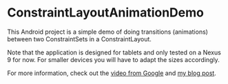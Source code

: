 # ConstraintLayoutAnimationDemo

This Android project is a simple demo of doing transitions (animations) between two ConstraintSets in a ConstraintLayout.

Note that the application is designed for tablets and only tested on a Nexus 9 for now. For smaller devices you will have to adapt the sizes accordingly.

For more information, check out the [video from Google](https://youtu.be/OHcfs6rStRo) and [my blog post](https://hellsoft.se/animations-with-constraintlayout-and-constraintset-b4634d38981f).
